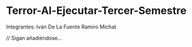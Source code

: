 # Terror-Al-Ejecutar-Tercer-Semestre

Integrantes:
Iván De La Fuente
Ramiro Michat

// Sigan añadiéndose...
